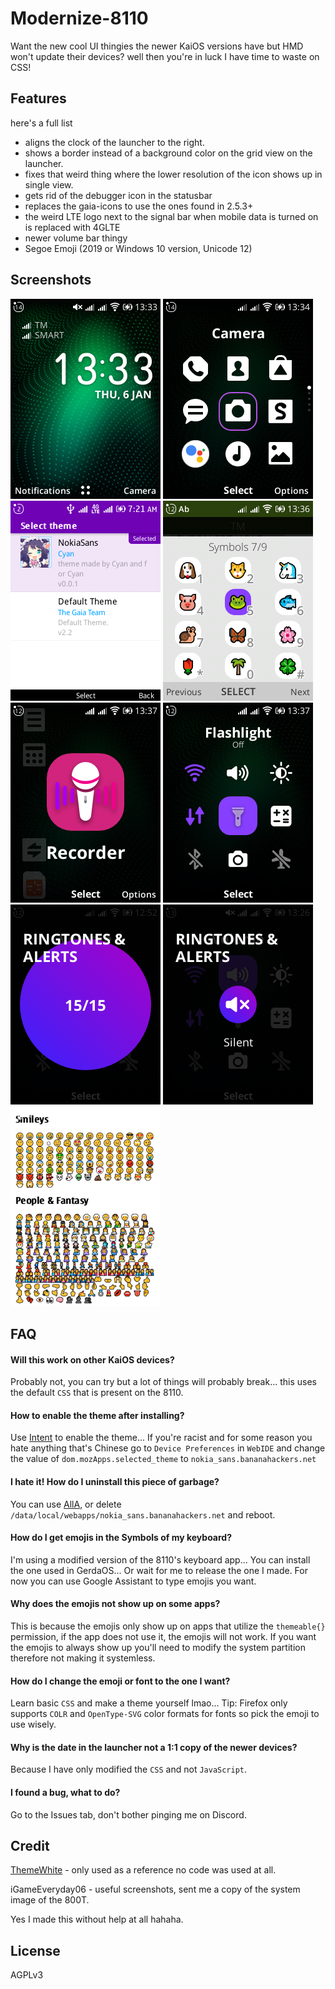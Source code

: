 # Modernize-8110

Want the new cool UI thingies the newer KaiOS versions have but HMD won't update their devices? well then you're in luck I have time to waste on CSS!

## Features

here's a full list

- aligns the clock of the launcher to the right.
- shows a border instead of a background color on the grid view on the launcher.
- fixes that weird thing where the lower resolution of the icon shows up in single view.
- gets rid of the debugger icon in the statusbar
- replaces the gaia-icons to use the ones found in 2.5.3+
- the weird LTE logo next to the signal bar when mobile data is turned on is replaced with 4GLTE
- newer volume bar thingy
- Segoe Emoji (2019 or Windows 10 version, Unicode 12)

## Screenshots

![](/screenshots/index.png)
![](/screenshots/index1.png)
![](/screenshots/index2.png)
![](/screenshots/index3.png)
![](/screenshots/index4.png)
![](/screenshots/index5.png)
![](/screenshots/index6.png)
![](/screenshots/index7.png)
![](/screenshots/index8.png)

## FAQ

#### Will this work on other KaiOS devices?

Probably not, you can try but a lot of things will probably break... this uses the default `CSS` that is present on the 8110.

#### How to enable the theme after installing?

Use [Intent]("https://github.com/openGiraffes/Intent") to enable the theme... If you're racist and for some reason you hate anything that's Chinese go to `Device Preferences` in `WebIDE` and change the value of `dom.mozApps.selected_theme` to `nokia_sans.bananahackers.net`

#### I hate it! How do I uninstall this piece of garbage?

You can use [AllA](https://github.com/Lcsunm/ALLA-KaiOS/), or delete `/data/local/webapps/nokia_sans.bananahackers.net` and reboot.

#### How do I get emojis in the Symbols of my keyboard?

I'm using a modified version of the 8110's keyboard app... You can install the one used in GerdaOS... Or wait for me to release the one I made. For now you can use Google Assistant to type emojis you want.

#### Why does the emojis not show up on some apps?

This is because the emojis only show up on apps that utilize the `themeable{}` permission, if the app does not use it, the emojis will not work. If you want the emojis to always show up you'll need to modify the system partition therefore not making it systemless.

#### How do I change the emoji or font to the one I want?

Learn basic `CSS` and make a theme yourself lmao... Tip: Firefox only supports `COLR` and `OpenType-SVG` color formats for fonts so pick the emoji to use wisely.

#### Why is the date in the launcher not a 1:1 copy of the newer devices?

Because I have only modified the `CSS` and not `JavaScript`.

#### I found a bug, what to do?

Go to the Issues tab, don't bother pinging me on Discord.

## Credit

[ThemeWhite](https://github.com/Lcsunm/ThemeWhite-KaiOS) - only used as a reference no code was used at all.

iGameEveryday06 - useful screenshots, sent me a copy of the system image of the 800T.

Yes I made this without help at all hahaha.

## License

AGPLv3
